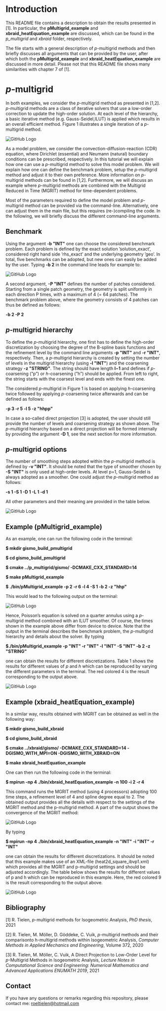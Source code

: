 # Introduction
 
This README file contains a description to obtain the results presented in [1]. In particular, the **pMultigrid_example** and **xbraid_heatEquation_example** are discussed, which can be found in the *p_multigrid* and *xbraid* folder, respectively.  

The file starts with a general description of *p*-multigrid methods and then briefly discusses all arguments that can be provided by the user, after which both the **pMultigrid_example** and **xbraid_heatEquation_example** are discussed in more detail. Please not that this README file shows many similarities with chapter 7 of [1].

# *p*-multigrid
In both examples, we consider the *p*-multigrid method as presented in [1,2]. *p*-multigrid methods are a class of iterative solvers that use a low-order correction to update the high-order solution.  At each level of the hierarchy, a basic iterative method (e.g.  Gauss-Seidel,ILUT) is applied which results in an overall efficient method.  Figure 1 illustrates a single iteration of a *p*-multigrid method.
 
![GitHub Logo](images/p_multigrid.png)
 
As a model problem, we consider the convection-diffusion-reaction (CDR) equation, where  Dirichlet  (essential)  and  Neumann  (natural)  boundary  conditions  can be prescribed, respectively. In this tutorial we will explain how one can use a *p*-multigrid method to solve this model problem. We will explain how one can define the benchmark problem, setup the *p*-multigrid method and adjust it to their own preference. More information on *p*-multigrid methods can be found in [1,2]. Furthermore, we will discuss an example where *p*-multigrid methods are combined with the Multigrid Reduced in Time (MGRIT) method for time-dependent problems. 
 
Most of the parameters required to define the model problem and *p*-multigrid method can be provided via the command-line. Alternatively, one can adjust them in the main file, but this requires (re-)compiling the code. In the following, we will briefly discuss the different command-line arguments.
 
## Benchmark
 
Using the argument **-b "INT"** one can choose the considered benchmark problem.  Each problem  is  defined  by  the  exact  solution  ’solution_exact’,  considered  right  hand  side ’rhs_exact’ and the underlying geometry ’geo’.  In total, five benchmarks can be adopted, but new ones can easily be added by the user. Typing **-b 2** in the command line leads for example to:
  
![GitHub Logo](images/code.png)
 
A  second  argument, **-P "INT"** defines  the  number  of  patches  considered. Starting from a single patch geometry, the geometry is split uniformly in each direction P times, with a maximum of 4 (= 64 patches). The benchmark problem above, where the geometry consists of 4 patches can thus be defined as follows:
  
 **-b 2 -P 2**
 
## *p*-multigrid hierarchy
  
To define the *p*-multigrid hierarchy, one first has to define the high-order discretization by choosing the degree of the B-spline basis functions and the refinement level by the command line arguments **-p "INT"** and **-r "INT"**, respectively. Then, a *p*-multigrid hierarchy is created by setting the number of levels in the multigrid hierarchy (using **-l "INT"**) and the coarsening strategy **-z "STRING"**. The string should have length **l−1** and defines if *p*-coarsening (”p”) or *h*-coarsening (”h”) should be applied. From left to right, the string starts with the coarsest level and ends with the finest one. 
  
The considered *p*-multigrid in Figure 1 is based on applying *h*-coarsening twice followed by applying *p*-coarsening twice afterwards and can be defined as follows:
  
**-p 3 -r 5 -l 5 -z "hhpp"**
  
In case a so-called direct projection [3] is adopted, the user should still provide the number  of  levels  and  coarsening  strategy  as  shown  above. The *p*-multigrid  hierarchy based on a direct projection will be formed internally by providing the argument **-D 1**, see the next section for more information. 
  
## *p*-multigrid options
 
The number of smoothing steps adopted within the *p*-multigrid method is defined by **-v "INT"**. It should be noted that the type of smoother chosen by **-S "INT"** is only used at high-order levels. At level p=1, Gauss-Seidel is always adopted as a smoother. One could adjust the *p*-multigrid method as follows:
  
**-s 1 -S 1 -D 1 -L 1 -d 1**
  
All other parameters and their meaning are provided in the table below.
 
  ![GitHub Logo](images/table.png)
  
## Example (pMultigrid_example)
  
As an example, one can run the following code in the terminal:

**$ mkdir gismo_build_pmultigrid**

**$ cd gismo_build_pmultigrid**

**$ cmake ../p_multigrid/gismo/ -DCMAKE_CXX_STANDARD=14**

**$ make pMultigrid_example**
 
**$ ./bin/pMultigrid_example -p 2 -r 6 -l 4 -S 1 -b 2 -z "hhp"**
  
This would lead to the following output on the terminal:
  
![GitHub Logo](images/output.png)
  
Hence, Poisson’s equation is solved on a quarter annulus using a *p*-multigrid method combined with an ILUT  smoother. Of course, the times shown in the example  above differ from device to device. Note that the output in the terminal describes the benchmark problem, the *p*-multigrid hierarchy and details about the solver. By typing
  
**$./bin/pMultigrid_example -p "INT" -r "INT" -l "INT" -S "INT" -b 2 -z "STRING"**
  
one can obtain the results for different discretizations. Table 1 shows the results for different values of *p* and *h* which can be reproduced by varying the different parameters in the terminal. The red colored 4 is the result corresponding to the output above.
  
 ![GitHub Logo](images/results.png)
 
 
## Example (xbraid_heatEquation_example)

In a similar way, results obtained with MGRIT can be obtained as well in the following way:

**$ mkdir gismo_build_xbraid**

**$ cd gismo_build_xbraid**

**$ cmake ../xbraid/gismo/ -DCMAKE_CXX_STANDARD=14 -DGISMO_WITH_MPI=ON -DGISMO_WITH_XBRAID=ON**

**$ make xbraid_heatEquation_example**

One can then run the following code in the terminal:

**$ mpirun -np 4 ./bin/xbraid_heatEquation_example -n 100 -i 2 -r 4**

This command runs the MGRIT method (using 4 processors) adopting 100 time steps, a refinement level of 4 and spline degree equal to 2. The obtained output provides all the details with respect to the settings of the MGRIT method and the p-multigrid method. A part of the output shows the convergence of the MGRIT method:

![GitHub Logo](images/output2.png)

By typing

**$ mpirun -np 4 ./bin/xbraid_heatEquation_example -n "INT" -i "INT" -r "INT"**

one can obtain the results for different discretizations. It should be noted that this example makes use of an XML-file (heat2d_square_ibvp1.xml) which provides all the MGRIT and p-multigrid settings and should be adjusted accordingly. The table below shows the results for different values of p and h which can be reproduced in this example. Here, the red colored 9 is the result corresponding to the output above.

![GitHub Logo](images/results2.png)

 ## Bibliography

 [1]  R. Tielen, *p*-multigrid methods for Isogeometric Analysis, *PhD thesis*, 2021

 [2]  R. Tielen, M. M&ouml;ller, D. G&ouml;ddeke, C. Vuik, *p*-multigrid methods and their comparisonto h-multigrid methods within Isogeometric Analysis, *Computer Methods in Applied Mechanics and Engineering*, Volume 372, 2020
 
 [3]  R. Tielen, M. M&ouml;ller, C. Vuik, A Direct Projection to Low-Order Level for *p*-Multigrid Methods in Isogeometric Analysis, *Lecture  Notes  in  Computational Science and Engineering: Numerical Mathematics and Advanced Applications ENUMATH 2019*, 2021
  
## Contact 
If you have any questions or remarks regarding this repository, please contact me: roeltielen@hotmail.com
 

